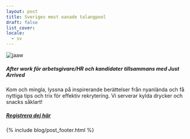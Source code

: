 ```yaml
---
layout: post
title: Sveriges mest oanade talangpool
draft: false
list_cover:
locale:
  - sv
---
```


![jaaw](/assets/images/blog/jaaw.png)



##### After work för arbetsgivare/HR och kandidater tillsammans med Just Arrived


Kom och mingla, lyssna på inspirerande berättelser från nyanlända och få nyttiga tips och trix för effektiv rekrytering. Vi serverar kylda drycker och snacks såklart!



##### [Registrera dej här](https://jaaw.confetti.events/)


{% include blog/post_footer.html %}
